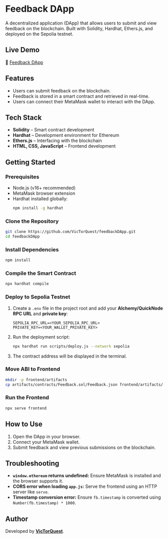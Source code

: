 # Feedback DApp

A decentralized application (DApp) that allows users to submit and view feedback on the blockchain. Built with Solidity, Hardhat, Ethers.js, and deployed on the Sepolia testnet.

## Live Demo
🔗 [Feedback DApp](https://feedback-dapp-jet.vercel.app)

## Features
- Users can submit feedback on the blockchain.
- Feedback is stored in a smart contract and retrieved in real-time.
- Users can connect their MetaMask wallet to interact with the DApp.

## Tech Stack
- **Solidity** – Smart contract development
- **Hardhat** – Development environment for Ethereum
- **Ethers.js** – Interfacing with the blockchain
- **HTML, CSS, JavaScript** – Frontend development

## Getting Started

### Prerequisites
- Node.js (v16+ recommended)
- MetaMask browser extension
- Hardhat installed globally:
  ```sh
  npm install -g hardhat
  ```

### Clone the Repository
```sh
git clone https://github.com/VicTorQuest/feedbackDApp.git
cd feedbackDApp
```

### Install Dependencies
```sh
npm install
```

### Compile the Smart Contract
```sh
npx hardhat compile
```

### Deploy to Sepolia Testnet
1. Create a `.env` file in the project root and add your **Alchemy/QuickNode RPC URL** and **private key**:
    ```env
    SEPOLIA_RPC_URL=<YOUR_SEPOLIA_RPC_URL>
    PRIVATE_KEY=<YOUR_WALLET_PRIVATE_KEY>
    ```
2. Run the deployment script:
    ```sh
    npx hardhat run scripts/deploy.js --network sepolia
    ```
3. The contract address will be displayed in the terminal.

### Move ABI to Frontend
```sh
mkdir -p frontend/artifacts
cp artifacts/contracts/Feedback.sol/Feedback.json frontend/artifacts/
```

### Run the Frontend
```sh
npx serve frontend
```

## How to Use
1. Open the DApp in your browser.
2. Connect your MetaMask wallet.
3. Submit feedback and view previous submissions on the blockchain.

## Troubleshooting
- **`window.ethereum` returns undefined:** Ensure MetaMask is installed and the browser supports it.
- **CORS error when loading `app.js`:** Serve the frontend using an HTTP server like `serve`.
- **Timestamp conversion error:** Ensure `fb.timestamp` is converted using `Number(fb.timestamp) * 1000`.

## Author
Developed by **[VicTorQuest](https://github.com/VicTorQuest)**.

